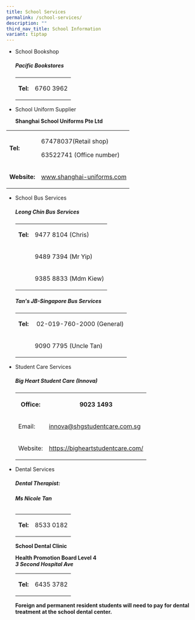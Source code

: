 ```yaml
---
title: School Services
permalink: /school-services/
description: ""
third_nav_title: School Information
variant: tiptap
---
```

<ul>
<li>
<p>School Bookshop</p>
<h5><strong>Pacific Bookstores</strong></h5>
<table style="minWidth: 50px">
<colgroup>
<col>
<col>
</colgroup>
<tbody>
<tr>
<td rowspan="1" colspan="1">
<p><strong>Tel:</strong>
</p>
</td>
<td rowspan="1" colspan="1">
<p>6760 3962</p>
</td>
</tr>
</tbody>
</table>
</li>
<li>
<p>School Uniform Supplier</p>
<p><strong>Shanghai School Uniforms Pte Ltd</strong>
</p>
</li>
</ul>
<table style="minWidth: 50px">
<colgroup>
<col>
<col>
</colgroup>
<tbody>
<tr>
<td rowspan="1" colspan="1">
<p><strong>Tel:</strong>
</p>
</td>
<td rowspan="1" colspan="1">
<p>67478037(Retail shop)</p>
<p>63522741 (Office number)</p>
<p></p>
</td>
</tr>
<tr>
<td rowspan="1" colspan="1">
<p><strong>Website:</strong>
</p>
</td>
<td rowspan="1" colspan="1">
<p><a href="http://www.shanghai-uniforms.com" rel="noopener noreferrer nofollow" target="_blank">www.shanghai-uniforms.com</a>
</p>
</td>
</tr>
</tbody>
</table>
<ul>
<li>
<p>School Bus Services</p>
<h5><strong>Leong Chin Bus Services</strong></h5>
<table style="minWidth: 50px">
<colgroup>
<col>
<col>
</colgroup>
<tbody>
<tr>
<td rowspan="1" colspan="1">
<p><strong>Tel:</strong>
</p>
</td>
<td rowspan="1" colspan="1">
<p>9477 8104 (Chris)</p>
</td>
</tr>
<tr>
<td rowspan="1" colspan="1">
<p></p>
</td>
<td rowspan="1" colspan="1">
<p>9489 7394 (Mr Yip)</p>
</td>
</tr>
<tr>
<td rowspan="1" colspan="1">
<p></p>
</td>
<td rowspan="1" colspan="1">
<p>9385 8833 (Mdm Kiew)</p>
</td>
</tr>
</tbody>
</table>
<h5><strong>Tan's JB-Singapore Bus Services</strong></h5>
<table style="minWidth: 50px">
<colgroup>
<col>
<col>
</colgroup>
<tbody>
<tr>
<td rowspan="1" colspan="1">
<p><strong>Tel:</strong>
</p>
</td>
<td rowspan="1" colspan="1">
<p>&nbsp;02-019-760-2000 (General)</p>
</td>
</tr>
<tr>
<td rowspan="1" colspan="1">
<p></p>
</td>
<td rowspan="1" colspan="1">
<p>9090 7795 (Uncle Tan)</p>
</td>
</tr>
</tbody>
</table>
</li>
<li>
<p>Student Care Services</p>
<h5><strong>Big Heart Student Care (Innova)</strong></h5>
<table style="minWidth: 50px">
<colgroup>
<col>
<col>
</colgroup>
<tbody>
<tr>
<th rowspan="1" colspan="1">
<p>Office:</p>
</th>
<th rowspan="1" colspan="1">
<p>9023 1493</p>
</th>
</tr>
<tr>
<td rowspan="1" colspan="1">
<p>Email:</p>
</td>
<td rowspan="1" colspan="1">
<p><a href="mailto:innova@shgstudentcare.com.sg" rel="noopener noreferrer nofollow" target="_blank">innova@shgstudentcare.com.sg</a>
</p>
</td>
</tr>
<tr>
<td rowspan="1" colspan="1">
<p>Website:</p>
</td>
<td rowspan="1" colspan="1">
<p><a href="https://bigheartstudentcare.com/" rel="noopener noreferrer nofollow" target="_blank">https://bigheartstudentcare.com/</a>
</p>
</td>
</tr>
</tbody>
</table>
</li>
<li>
<p>Dental Services</p>
<h5>Dental Therapist:</h5>
<h6><strong>Ms Nicole Tan</strong></h6>
<table style="minWidth: 50px">
<colgroup>
<col>
<col>
</colgroup>
<tbody>
<tr>
<td rowspan="1" colspan="1">
<p><strong>Tel:</strong>
</p>
</td>
<td rowspan="1" colspan="1">
<p>8533 0182</p>
</td>
</tr>
</tbody>
</table>
<p><strong>School Dental Clinic</strong>
<br>
</p>
<p><strong>Health Promotion Board Level 4</strong>
<br><strong><em>3 Second Hospital Ave</em></strong>
</p>
<p></p>
<table style="minWidth: 50px">
<colgroup>
<col>
<col>
</colgroup>
<tbody>
<tr>
<td rowspan="1" colspan="1">
<p><strong>Tel:</strong>
</p>
</td>
<td rowspan="1" colspan="1">
<p>6435 3782</p>
</td>
</tr>
</tbody>
</table>
<p><strong>Foreign and permanent resident students will need to pay for dental treatment at the school dental center.</strong>
</p>
</li>
</ul>
<p></p>